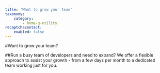 ```yaml
---
title: 'Want to grow your team'
taxonomy:
    category:
        - home-g-utility
recaptchacontact:
    enabled: false
---
```


#Want to grow your team?

##Run a busy team of developers and need to expand? We offer a flexible approach to assist your growth - from a few days per month to a dedicated team working just for you.